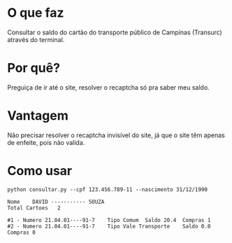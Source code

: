# O que faz

Consultar o saldo do cartão do transporte público de Campinas (Transurc) através do terminal.

# Por quê?

Preguiça de ir até o site, resolver o recaptcha só pra saber meu saldo.

# Vantagem

Não precisar resolver o recaptcha invisível do site, já que o site têm apenas de enfeite, pois não valida.

# Como usar

``python consultar.py --cpf 123.456.789-11 --nascimento 31/12/1990``

```
Nome	DAVID ----------- SOUZA
Total Cartoes	2

#1 - Numero 21.04.01----91-7	Tipo Comum	Saldo 20.4	Compras 1
#2 - Numero 21.04.01----91-7	Tipo Vale Transporte	Saldo 0.0	Compras 0
```